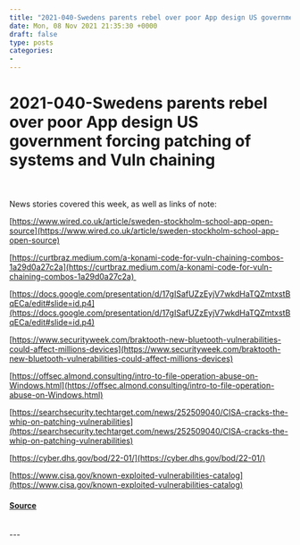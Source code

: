 ```yaml
---
title: "2021-040-Swedens parents rebel over poor App design US government forcing patching of systems and Vuln chaining"
date: Mon, 08 Nov 2021 21:35:30 +0000
draft: false
type: posts
categories: 
- 
---
```

# 2021-040-Swedens parents rebel over poor App design US government forcing patching of systems and Vuln chaining

<br/>

<br/>
News stories covered this week, as well as links of note:

[https://www.wired.co.uk/article/sweden-stockholm-school-app-open-source](https://www.wired.co.uk/article/sweden-stockholm-school-app-open-source)

[https://curtbraz.medium.com/a-konami-code-for-vuln-chaining-combos-1a29d0a27c2a](https://curtbraz.medium.com/a-konami-code-for-vuln-chaining-combos-1a29d0a27c2a) 

[https://docs.google.com/presentation/d/17gISafUZzEyjV7wkdHaTQZmtxstBqECa/edit#slide=id.p4](https://docs.google.com/presentation/d/17gISafUZzEyjV7wkdHaTQZmtxstBqECa/edit#slide=id.p4)

[https://www.securityweek.com/braktooth-new-bluetooth-vulnerabilities-could-affect-millions-devices](https://www.securityweek.com/braktooth-new-bluetooth-vulnerabilities-could-affect-millions-devices)

[https://offsec.almond.consulting/intro-to-file-operation-abuse-on-Windows.html](https://offsec.almond.consulting/intro-to-file-operation-abuse-on-Windows.html)

[https://searchsecurity.techtarget.com/news/252509040/CISA-cracks-the-whip-on-patching-vulnerabilities](https://searchsecurity.techtarget.com/news/252509040/CISA-cracks-the-whip-on-patching-vulnerabilities)

[https://cyber.dhs.gov/bod/22-01/](https://cyber.dhs.gov/bod/22-01/)

[https://www.cisa.gov/known-exploited-vulnerabilities-catalog](https://www.cisa.gov/known-exploited-vulnerabilities-catalog)

#### [Source](http://brakeingsecurity.com/2021-040-swedens-parents-rebel-over-poor-app-design-us-government-forcing-patching-of-systems-and-vuln-chaining)

<br/>
---
